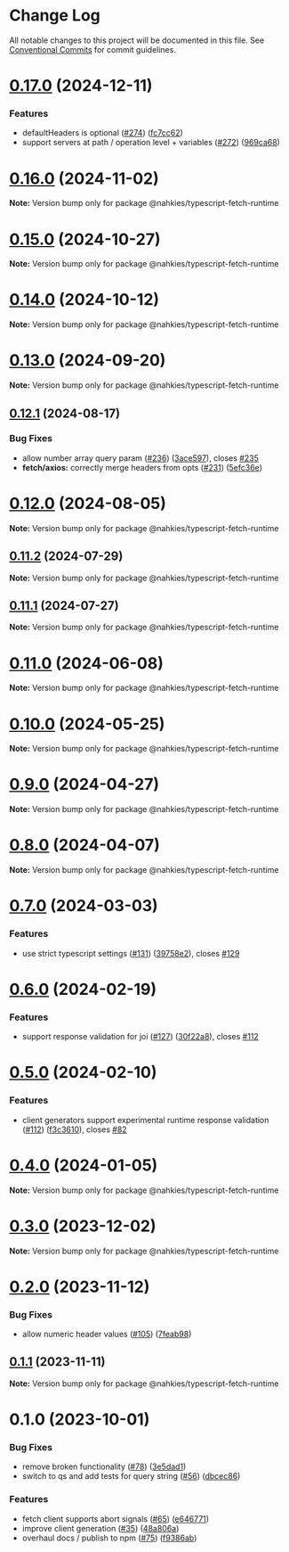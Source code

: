 # Change Log

All notable changes to this project will be documented in this file.
See [Conventional Commits](https://conventionalcommits.org) for commit guidelines.

# [0.17.0](https://github.com/mnahkies/openapi-code-generator/compare/v0.16.0...v0.17.0) (2024-12-11)

### Features

- defaultHeaders is optional ([#274](https://github.com/mnahkies/openapi-code-generator/issues/274)) ([fc7cc62](https://github.com/mnahkies/openapi-code-generator/commit/fc7cc62cf26d84543606fb52b0a8edaa61655046))
- support servers at path / operation level + variables ([#272](https://github.com/mnahkies/openapi-code-generator/issues/272)) ([969ca68](https://github.com/mnahkies/openapi-code-generator/commit/969ca68e9e069a80b42d6a050cfd7a8cdbbfeb91))

# [0.16.0](https://github.com/mnahkies/openapi-code-generator/compare/v0.15.0...v0.16.0) (2024-11-02)

**Note:** Version bump only for package @nahkies/typescript-fetch-runtime

# [0.15.0](https://github.com/mnahkies/openapi-code-generator/compare/v0.14.0...v0.15.0) (2024-10-27)

**Note:** Version bump only for package @nahkies/typescript-fetch-runtime

# [0.14.0](https://github.com/mnahkies/openapi-code-generator/compare/v0.13.0...v0.14.0) (2024-10-12)

**Note:** Version bump only for package @nahkies/typescript-fetch-runtime

# [0.13.0](https://github.com/mnahkies/openapi-code-generator/compare/v0.12.1...v0.13.0) (2024-09-20)

**Note:** Version bump only for package @nahkies/typescript-fetch-runtime

## [0.12.1](https://github.com/mnahkies/openapi-code-generator/compare/v0.12.0...v0.12.1) (2024-08-17)

### Bug Fixes

- allow number array query param ([#236](https://github.com/mnahkies/openapi-code-generator/issues/236)) ([3ace597](https://github.com/mnahkies/openapi-code-generator/commit/3ace597489bde7103bc8b3fbae6f11238c5c3fdf)), closes [#235](https://github.com/mnahkies/openapi-code-generator/issues/235)
- **fetch/axios:** correctly merge headers from opts ([#231](https://github.com/mnahkies/openapi-code-generator/issues/231)) ([5efc36e](https://github.com/mnahkies/openapi-code-generator/commit/5efc36e5c15d3995c46486677ccce680a5c95602))

# [0.12.0](https://github.com/mnahkies/openapi-code-generator/compare/v0.11.2...v0.12.0) (2024-08-05)

**Note:** Version bump only for package @nahkies/typescript-fetch-runtime

## [0.11.2](https://github.com/mnahkies/openapi-code-generator/compare/v0.11.1...v0.11.2) (2024-07-29)

**Note:** Version bump only for package @nahkies/typescript-fetch-runtime

## [0.11.1](https://github.com/mnahkies/openapi-code-generator/compare/v0.11.0...v0.11.1) (2024-07-27)

**Note:** Version bump only for package @nahkies/typescript-fetch-runtime

# [0.11.0](https://github.com/mnahkies/openapi-code-generator/compare/v0.10.0...v0.11.0) (2024-06-08)

**Note:** Version bump only for package @nahkies/typescript-fetch-runtime

# [0.10.0](https://github.com/mnahkies/openapi-code-generator/compare/v0.9.0...v0.10.0) (2024-05-25)

**Note:** Version bump only for package @nahkies/typescript-fetch-runtime

# [0.9.0](https://github.com/mnahkies/openapi-code-generator/compare/v0.8.0...v0.9.0) (2024-04-27)

**Note:** Version bump only for package @nahkies/typescript-fetch-runtime

# [0.8.0](https://github.com/mnahkies/openapi-code-generator/compare/v0.7.0...v0.8.0) (2024-04-07)

**Note:** Version bump only for package @nahkies/typescript-fetch-runtime

# [0.7.0](https://github.com/mnahkies/openapi-code-generator/compare/v0.6.0...v0.7.0) (2024-03-03)

### Features

- use strict typescript settings ([#131](https://github.com/mnahkies/openapi-code-generator/issues/131)) ([39758e2](https://github.com/mnahkies/openapi-code-generator/commit/39758e2f23d24adde3218e6ce32863e0fd587f7d)), closes [#129](https://github.com/mnahkies/openapi-code-generator/issues/129)

# [0.6.0](https://github.com/mnahkies/openapi-code-generator/compare/v0.5.0...v0.6.0) (2024-02-19)

### Features

- support response validation for joi ([#127](https://github.com/mnahkies/openapi-code-generator/issues/127)) ([30f22a8](https://github.com/mnahkies/openapi-code-generator/commit/30f22a87b6465d251e1154216f708ea4fb9d5dc3)), closes [#112](https://github.com/mnahkies/openapi-code-generator/issues/112)

# [0.5.0](https://github.com/mnahkies/openapi-code-generator/compare/v0.4.0...v0.5.0) (2024-02-10)

### Features

- client generators support experimental runtime response validation ([#112](https://github.com/mnahkies/openapi-code-generator/issues/112)) ([f3c3610](https://github.com/mnahkies/openapi-code-generator/commit/f3c361074db22d3de0db044d34cffd2e36772429)), closes [#82](https://github.com/mnahkies/openapi-code-generator/issues/82)

# [0.4.0](https://github.com/mnahkies/openapi-code-generator/compare/v0.3.0...v0.4.0) (2024-01-05)

**Note:** Version bump only for package @nahkies/typescript-fetch-runtime

# [0.3.0](https://github.com/mnahkies/openapi-code-generator/compare/v0.2.0...v0.3.0) (2023-12-02)

**Note:** Version bump only for package @nahkies/typescript-fetch-runtime

# [0.2.0](https://github.com/mnahkies/openapi-code-generator/compare/v0.1.1...v0.2.0) (2023-11-12)

### Bug Fixes

- allow numeric header values ([#105](https://github.com/mnahkies/openapi-code-generator/issues/105)) ([7feab98](https://github.com/mnahkies/openapi-code-generator/commit/7feab98733584221c28dd1f9b8e1f3097d58e28f))

## [0.1.1](https://github.com/mnahkies/openapi-code-generator/compare/v0.1.0...v0.1.1) (2023-11-11)

**Note:** Version bump only for package @nahkies/typescript-fetch-runtime

# 0.1.0 (2023-10-01)

### Bug Fixes

- remove broken functionality ([#78](https://github.com/mnahkies/openapi-code-generator/issues/78)) ([3e5dad1](https://github.com/mnahkies/openapi-code-generator/commit/3e5dad197d893eef847686d6ccfa19f046d7308e))
- switch to qs and add tests for query string ([#56](https://github.com/mnahkies/openapi-code-generator/issues/56)) ([dbcec86](https://github.com/mnahkies/openapi-code-generator/commit/dbcec86d19932a1ed3180934bebea811c240aff7))

### Features

- fetch client supports abort signals ([#65](https://github.com/mnahkies/openapi-code-generator/issues/65)) ([e646771](https://github.com/mnahkies/openapi-code-generator/commit/e646771a75643e8b53525ef9693c082ab372c22d))
- improve client generation ([#35](https://github.com/mnahkies/openapi-code-generator/issues/35)) ([48a806a](https://github.com/mnahkies/openapi-code-generator/commit/48a806a18480565e4299f2b37555bf630f864258))
- overhaul docs / publish to npm ([#75](https://github.com/mnahkies/openapi-code-generator/issues/75)) ([f9386ab](https://github.com/mnahkies/openapi-code-generator/commit/f9386ab74ef3e7c6eff7040bd86d4efeccdfd868))
